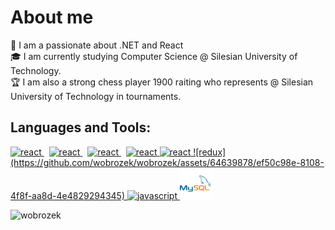# About me

<!--
**wobrozek/wobrozek** is a ✨ _special_ ✨ repository because its `README.md` (this file) appears on your GitHub profile.

Here are some ideas to get you started:

- 🤔 I’m looking for help with ...
- 💬 Ask me about ...
- 📫 How to reach me: ...
- 😄 Pronouns: ...
- ⚡ Fun fact: ...
-->
🤔 I am a passionate about .NET and React </br>
🎓 I am currently studying Computer Science @ Silesian University of Technology. </br>
🏆 I am also a strong chess player 1900 raiting who represents @ Silesian University of Technology in tournaments.

## Languages and Tools:


<p align="left">
<!--
SAP
-->
  <a href="https://learn.microsoft.com/pl-pl/dotnet/" target="_blank" rel="noreferrer"> 
    <img src="https://upload.wikimedia.org/wikipedia/commons/thumb/5/59/SAP_2011_logo.svg/2560px-SAP_2011_logo.svg.png" alt="react" width="95" height="45"/> 
  </a>
  &nbsp;
<!--
.net
-->
  <a href="https://learn.microsoft.com/pl-pl/dotnet/" target="_blank" rel="noreferrer"> 
    <img src="https://upload.wikimedia.org/wikipedia/commons/thumb/7/7d/Microsoft_.NET_logo.svg/800px-Microsoft_.NET_logo.svg.png" alt="react" width="50" height="45"/> 
  </a>
  &nbsp;
<!--
c#
-->
<a href="https://learn.microsoft.com/pl-pl/dotnet/" target="_blank" rel="noreferrer"> 
  <img src="https://seeklogo.com/images/C/csharp-logo-58C6C6F67A-seeklogo.com.png" alt="react" width="40" height="45"/> 
</a>&nbsp;
  <!--
react
-->
<a href="https://reactjs.org/docs/getting-started.html" target="_blank" rel="noreferrer"> 
  <img src="https://upload.wikimedia.org/wikipedia/commons/thumb/a/a7/React-icon.svg/2300px-React-icon.svg.png" alt="react" width="50" height="45"/> 
</a>
<!--
redux
-->
<a href="https://redux-toolkit.js.org/" target="_blank" rel="noreferrer">
  <img src="https://upload.wikimedia.org/wikipedia/commons/4/49/Redux.png" alt="react" width="60" height="50"/> 
</a>
<!--
type script
-->
<a href="https://www.typescriptlang.org/docs/" target="_blank" rel="noreferrer"> 
  ![redux](https://github.com/wobrozek/wobrozek/assets/64639878/ef50c98e-8108-4f8f-aa8d-4e4829294345)
</a>
<!--
docker
-->
<a href="https://docs.docker.com/" target="_blank" rel="noreferrer"> 
  <img src="https://cdn-icons-png.flaticon.com/512/5969/5969059.png" alt="javascript" width="50" height="50"/> 
</a>
<!--
MySql
-->
<a href="https://www.mysql.com/" target="_blank" rel="noreferrer">
  <img src="https://raw.githubusercontent.com/devicons/devicon/master/icons/mysql/mysql-original-wordmark.svg" alt="mysql" width="50" height="50"/> 
</a>
</p>
  
<p><img align="left" src="https://github-readme-stats.vercel.app/api/top-langs?username=wobrozek&show_icons=true&locale=en&layout=compact&theme=dark" alt="wobrozek" /></p>
